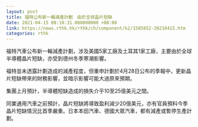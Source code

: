 ```yaml
---
layout: post
title: 福特公布新一輪減產計劃　由於全球晶片短缺
date: 2021-04-15 08:18:31.000000000 +08:00
link: https://news.rthk.hk/rthk/ch/component/k2/1585852-20210415.htm
categories: rthk
---
```


福特汽車公布新一輪減產計劃，涉及美國5家工廠及土耳其1家工廠，主要由於全球半導體晶片短缺，亦受到德州冬季寒潮影響。

福特並未透露計劃造成的減產程度，但重申計劃於4月28日公布的季報中，更新晶片短缺帶來的財務影響，並暗示影響可能大過原來預期。

集團上月預計，半導體短缺造成的損失介乎10至25億美元之間。

同業通用汽車之前預計，晶片短缺將導致盈利減少20億美元，亦有官員預料今季晶片短缺情況比首季嚴重。日本本田汽車、德國大眾汽車，都有減產或暫停生產計劃。
